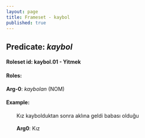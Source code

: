 ```yaml
---
layout: page
title: Frameset - kaybol
published: true
---
```

<h2>Predicate: <i>kaybol</i></h2>
<h4>Roleset id: kaybol.01 - Yitmek<br>
<h4>Roles:</h4>
<b>Arg-0</b>: <i>kaybolan</i>  (NOM) <br>
<h4>Example:</h4>
&emsp;&emsp;Kız kaybolduktan sonra aklına geldi babası olduğu<br><br>
&emsp;&emsp;<b>Arg0</b>:  Kız<br>


